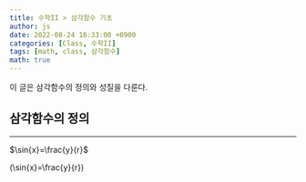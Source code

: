```yaml
---
title: 수학II > 삼각함수 기초
author: js
date: 2022-08-24 16:33:00 +0900
categories: [Class, 수학II]
tags: [math, class, 삼각함수]
math: true
---
```


이 글은 삼각함수의 정의와 성질을 다룬다.


## 삼각함수의 정의
---

$\sin{x}=\frac{y}{r}$

\(\sin{x}=\frac{y}{r}\)